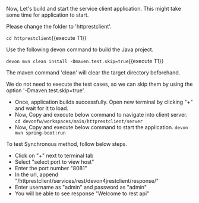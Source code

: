 Now, Let&#39;s build and start the service client application.
This might take some time for application to start.


Please change the folder to &#39;httprestclient&#39;.

`cd httprestclient`{{execute T1}}
 
Use the following devon command to build the Java project.

`devon mvn clean install -Dmaven.test.skip=true`{{execute T1}}

The maven command 'clean' will clear the target directory beforehand. 

We do not need to execute the test cases, so we can skip them by using the option '-Dmaven.test.skip=true'.

* Once, application builds successfully. Open new terminal by clicking &#34;+&#34; and wait for it to load.
* Now, Copy and execute below command to navigate into client server.
  `cd devonfw/workspaces/main/httprestclient/server`
* Now, Copy and execute below command to start the application.
  `devon mvn spring-boot:run`

To test Synchronous method, follow below steps.
* Click on &#34;+&#34; next to terminal tab
* Select &#34;select port to view host&#34;
* Enter the port number &#34;8081&#34; 
* In the url, append &#34;/httprestclient/services/rest/devon4jrestclient/response/&#34;
* Enter username as &#34;admin&#34; and password as &#34;admin&#34;
* You will be able to see response &#34;Welcome to rest api&#34;
